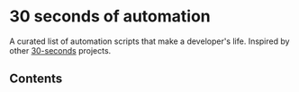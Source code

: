 # 30 seconds of automation
A curated list of automation scripts that make a developer's life. Inspired by other [30-seconds](https://github.com/30-seconds) projects.

## Contents